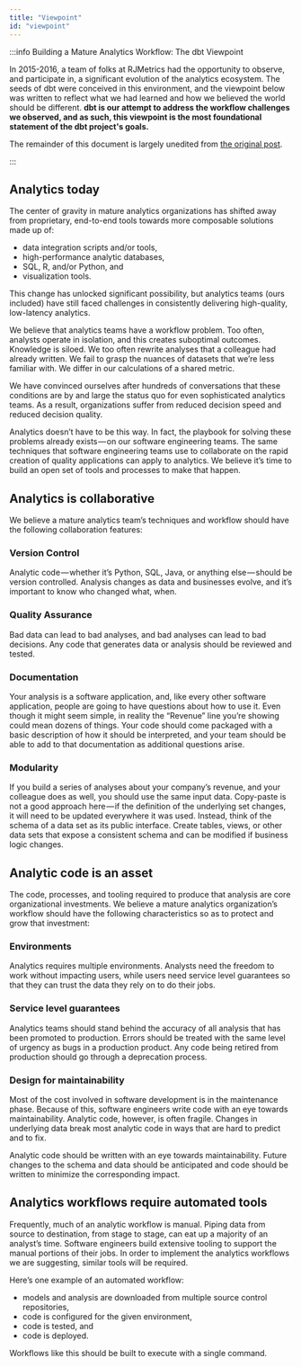 ```yaml
---
title: "Viewpoint"
id: "viewpoint"
---
```


:::info Building a Mature Analytics Workflow: The dbt Viewpoint

In 2015-2016, a team of folks at RJMetrics had the opportunity to observe, and participate in, a significant evolution of the analytics ecosystem. The seeds of dbt were conceived in this environment, and the viewpoint below was written to reflect what we had learned and how we believed the world should be different. **dbt is our attempt to address the workflow challenges we observed, and as such, this viewpoint is the most foundational statement of the dbt project's goals.**

The remainder of this document is largely unedited from [the original post](https://blog.getdbt.com/building-a-mature-analytics-workflow/).

:::

## Analytics today

The center of gravity in mature analytics organizations has shifted away from proprietary, end-to-end tools towards more composable solutions made up of:

- data integration scripts and/or tools,
- high-performance analytic databases,
- SQL, R, and/or Python, and
- visualization tools.

This change has unlocked significant possibility, but analytics teams (ours included) have still faced challenges in consistently delivering high-quality, low-latency analytics.

We believe that analytics teams have a workflow problem. Too often, analysts operate in isolation, and this creates suboptimal outcomes. Knowledge is siloed. We too often rewrite analyses that a colleague had already written. We fail to grasp the nuances of datasets that we’re less familiar with. We differ in our calculations of a shared metric.

We have convinced ourselves after hundreds of conversations that these conditions are by and large the status quo for even sophisticated analytics teams. As a result, organizations suffer from reduced decision speed and reduced decision quality.

Analytics doesn’t have to be this way. In fact, the playbook for solving these problems already exists — on our software engineering teams. The same techniques that software engineering teams use to collaborate on the rapid creation of quality applications can apply to analytics. We believe it’s time to build an open set of tools and processes to make that happen.

## Analytics is collaborative
We believe a mature analytics team’s techniques and workflow should have the following collaboration features:

### Version Control
Analytic code — whether it’s Python, SQL, Java, or anything else — should be version controlled. Analysis changes as data and businesses evolve, and it’s important to know who changed what, when.

### Quality Assurance
Bad data can lead to bad analyses, and bad analyses can lead to bad decisions. Any code that generates data or analysis should be reviewed and tested.

### Documentation
Your analysis is a software application, and, like every other software application, people are going to have questions about how to use it. Even though it might seem simple, in reality the “Revenue” line you’re showing could mean dozens of things. Your code should come packaged with a basic description of how it should be interpreted, and your team should be able to add to that documentation as additional questions arise.

### Modularity
If you build a series of analyses about your company’s revenue, and your colleague does as well, you should use the same input data. Copy-paste is not a good approach here — if the definition of the underlying set changes, it will need to be updated everywhere it was used. Instead, think of the schema of a data set as its public interface. Create tables, <Term id="view">views</Term>, or other data sets that expose a consistent schema and can be modified if business logic changes.

## Analytic code is an asset
The code, processes, and tooling required to produce that analysis are core organizational investments. We believe a mature analytics organization’s workflow should have the following characteristics so as to protect and grow that investment:

### Environments
Analytics requires multiple environments. Analysts need the freedom to work without impacting users, while users need service level guarantees so that they can trust the data they rely on to do their jobs.

### Service level guarantees
Analytics teams should stand behind the accuracy of all analysis that has been promoted to production. Errors should be treated with the same level of urgency as bugs in a production product. Any code being retired from production should go through a deprecation process.

### Design for maintainability
Most of the cost involved in software development is in the maintenance phase. Because of this, software engineers write code with an eye towards maintainability. Analytic code, however, is often fragile. Changes in underlying data break most analytic code in ways that are hard to predict and to fix. 

Analytic code should be written with an eye towards maintainability. Future changes to the schema and data should be anticipated and code should be written to minimize the corresponding impact.

## Analytics workflows require automated tools
Frequently, much of an analytic workflow is manual. Piping data from source to destination, from stage to stage, can eat up a majority of an analyst’s time. Software engineers build extensive tooling to support the manual portions of their jobs. In order to implement the analytics workflows we are suggesting, similar tools will be required.

Here’s one example of an automated workflow:

- models and analysis are downloaded from multiple source control repositories,
- code is configured for the given environment,
- code is tested, and
- code is deployed.

Workflows like this should be built to execute with a single command.
